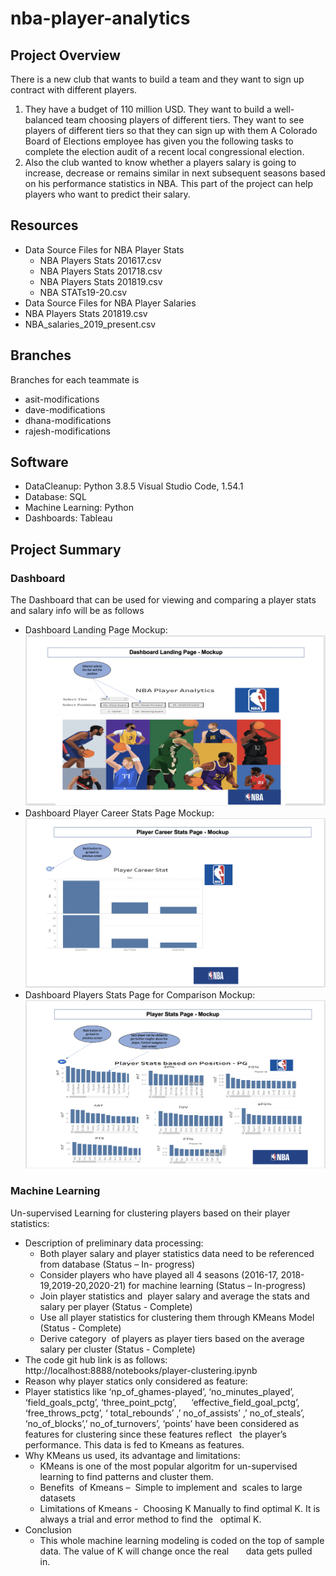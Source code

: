 # nba-player-analytics

## Project Overview
There is a new club that wants to build a team and they want to sign up contract with different players.
1. They have a budget of 110 million USD. They want to build a well-balanced team choosing players of different tiers. They want to see players of different tiers so that they can sign up with them
A Colorado Board of Elections employee has given you the following tasks to complete the election audit of a recent local congressional election. 
2. Also the club wanted to know whether a players salary is going to increase, decrease or remains similar in next subsequent seasons based on his performance statistics in NBA. This part of the project can help players who want to predict their salary. 

## Resources 
- Data Source Files for NBA Player Stats
  - NBA Players Stats 201617.csv
  - NBA Players Stats 201718.csv
  - NBA Players Stats 201819.csv
  - NBA STATs19-20.csv
- Data Source Files for NBA Player Salaries
 - NBA Players Stats 201819.csv
 - NBA_salaries_2019_present.csv

## Branches
Branches for each teammate is 
- asit-modifications
- dave-modifications
- dhana-modifications
- rajesh-modifications

## Software
- DataCleanup: Python 3.8.5 Visual Studio Code, 1.54.1
- Database: SQL
- Machine Learning: Python
- Dashboards: Tableau

## Project Summary
### Dashboard
The Dashboard that can be used for viewing and comparing a player stats and salary info will be as follows 
- Dashboard Landing Page Mockup: ![LandingPageMockup](Analysis/Dashboards/DashboardLandingPageMockup.png)
- Dashboard Player Career Stats Page Mockup: ![PlayerCareerStatsPageMockup](Analysis/Dashboards/PlayerCareerStatsMockup.png)
- Dashboard Players Stats Page for Comparison Mockup: ![PlayerStatsPageMockup](Analysis/Dashboards/PlayerStatsMockup.png)

### Machine Learning
Un-supervised Learning for clustering players based on their player statistics:
- Description of preliminary data processing:
	- Both player salary and player statistics data need to be referenced from database (Status – In- progress)
	- Consider players who have played all 4 seasons (2016-17, 2018-19,2019-20,2020-21) for machine learning (Status – In-progress)
	- Join player statistics and  player salary and average the stats and salary per player (Status - Complete)
	- Use all player statistics for clustering them through KMeans Model (Status - Complete)
	- Derive category  of players as player tiers based on the average salary per cluster (Status - Complete)
- The code git hub link is as follows:
  http://localhost:8888/notebooks/player-clustering.ipynb
 - Reason why player statics only considered as feature:
  - Player statistics like ‘np_of_ghames-played’, ‘no_minutes_played’, ‘field_goals_pctg’, ‘three_point_pctg’,      ‘effective_field_goal_pctg’,  ‘free_throws_pctg’, ‘ total_rebounds’ ,’ no_of_assists’ ,’ no_of_steals’,
  ‘no_of_blocks’,’ no_of_turnovers’, ‘points’ have been considered as features for clustering since these features reflect 
  the player’s performance. This data is fed to Kmeans as features. 
- Why KMeans us used, its advantage and limitations:
	- KMeans is one of the most popular algoritm for un-supervised learning to find patterns and cluster them. 
	- Benefits  of Kmeans –  Simple to implement and  scales to large datasets
	- Limitations of Kmeans -  Choosing K Manually to find optimal K. It is always a trial and error method to find the   optimal K. 
- Conclusion
  - This whole machine learning modeling is coded on the top of sample data. The value of K will change once the real       data gets pulled   in.

  
